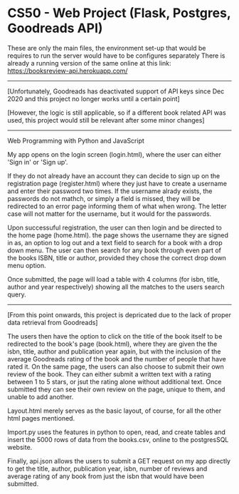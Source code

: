 # CS50 - Web Project (Flask, Postgres, Goodreads API)

These are only the main files, the environment set-up that would be requires to run the server would have to be configures separately
There is already a running version of the same online at this link: https://booksreview-api.herokuapp.com/

<hr>

[Unfortunately, Goodreads has deactivated support of API keys since Dec 2020 and this project no longer works until a certain point]

[However, the logic is still applicable, so if a different book related API was used, this project would still be relevant after some minor changes]

<hr>

Web Programming with Python and JavaScript

My app opens on the login screen (login.html), where the user can either 'Sign in' or 'Sign up'.

If they do not already have an account they can decide to sign up on the registration page (register.html) where they just have to create a username and enter their password two times. If the username alrady exists, the passwords do not mathch, or simply a field is missed, they will be redirected to an error page informing them of what when wrong. The letter case will not matter for the username, but it would for the passwords.

Upon successuful registration, the user can then login and be directed to the home page (home.html). the page shows the username they are signed in as, an option to log out and a text field to search for a book with a drop down menu. The user can then search for any book through even part of the books ISBN, title or author, provided they chose the correct drop down menu option.

Once submitted, the page will load a table with 4 columns (for isbn, title, author and year respectively) showing all the matches to the users search query.

<hr>

[From this point onwards, this project is depricated due to the lack of proper data retrieval from Goodreads]

The users then have the option to click on the title of the book itself to be redirected to the book's page (book.html), where they are given the the isbn, title, author and publication year again, but with the inclusion of the average Goodreads rating of the book and the number of people that have rated it. On the same page, the users can also choose to submit their own review of the book. They can either submit a written text with a rating between 1 to 5 stars, or jsut the rating alone without additional text. Once submitted they can see their own review on the page, unique to them, and unable to add another.

Layout.html merely serves as the basic layout, of course, for all the other html pages mentioned. 

Import.py uses the features in python to open, read, and create tables and insert the 5000 rows of data from the books.csv, online to the postgresSQL website. 

Finally, api.json allows the users to submit a GET request on my app directly to get the title, author, publication year, isbn, number of reviews and average rating of any book from just the isbn that would have been submitted. 

